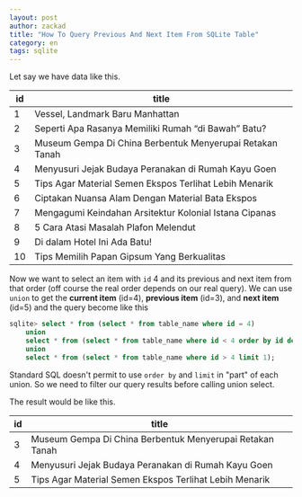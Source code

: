 ```yaml
---
layout: post
author: zackad
title: "How To Query Previous And Next Item From SQLite Table"
category: en
tags: sqlite
---
```

Let say we have data like this.

|id|title|
|---|---|
|1|Vessel, Landmark Baru Manhattan|
|2|Seperti Apa Rasanya Memiliki Rumah “di Bawah” Batu?|
|3|Museum Gempa Di China Berbentuk Menyerupai Retakan Tanah|
|4|Menyusuri Jejak Budaya Peranakan di Rumah Kayu Goen|
|5|Tips Agar Material Semen Ekspos Terlihat Lebih Menarik|
|6|Ciptakan Nuansa Alam Dengan Material Bata Ekspos|
|7|Mengagumi Keindahan Arsitektur Kolonial Istana Cipanas|
|8|5 Cara Atasi Masalah Plafon Melendut|
|9|Di dalam Hotel Ini Ada Batu!|
|10|Tips Memilih Papan Gipsum Yang Berkualitas|

Now we want to select an item with `id` 4 and its previous and next item from that order (off course the real order depends on our real query). We can use `union` to get the **current item** (id=4), **previous item** (id=3), and **next item** (id=5) and the query become like this

```sql
sqlite> select * from (select * from table_name where id = 4)
    union
    select * from (select * from table_name where id < 4 order by id desc limit 1)
    union
    select * from (select * from table_name where id > 4 limit 1);
```

Standard SQL doesn't permit to use `order by` and `limit` in "part" of each union. So we need to filter our query results before calling union select.

The result would be like this.

|id|title|
|---|---|
|3|Museum Gempa Di China Berbentuk Menyerupai Retakan Tanah|
|4|Menyusuri Jejak Budaya Peranakan di Rumah Kayu Goen|
|5|Tips Agar Material Semen Ekspos Terlihat Lebih Menarik|
